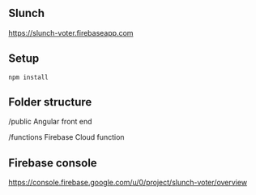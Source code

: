 ## Slunch
https://slunch-voter.firebaseapp.com

## Setup
```
npm install 
```

## Folder structure
/public Angular front end


/functions Firebase Cloud function

## Firebase console
https://console.firebase.google.com/u/0/project/slunch-voter/overview
